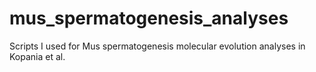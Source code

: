 # mus_spermatogenesis_analyses
Scripts I used for Mus spermatogenesis molecular evolution analyses in Kopania et al.

